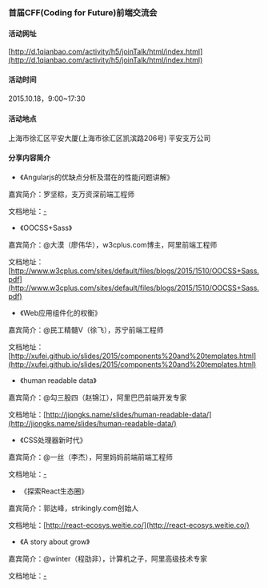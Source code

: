### 首届CFF(Coding for Future)前端交流会

#### 活动网址

[http://d.1qianbao.com/activity/h5/joinTalk/html/index.html](http://d.1qianbao.com/activity/h5/joinTalk/html/index.html)

#### 活动时间

2015.10.18，9:00~17:30

#### 活动地点

上海市徐汇区平安大厦(上海市徐汇区凯滨路206号) 平安支万公司

#### 分享内容简介

- 《Angularjs的优缺点分析及潜在的性能问题讲解》

嘉宾简介：罗坚粽，支万资深前端工程师

文档地址：[-](-)

- 《OOCSS+Sass》

嘉宾简介：@大漠（廖伟华），w3cplus.com博主，阿里前端工程师

文档地址：[http://www.w3cplus.com/sites/default/files/blogs/2015/1510/OOCSS+Sass.pdf](http://www.w3cplus.com/sites/default/files/blogs/2015/1510/OOCSS+Sass.pdf)

- 《Web应用组件化的权衡》

嘉宾简介：@民工精髓V（徐飞），苏宁前端工程师

文档地址：[http://xufei.github.io/slides/2015/components%20and%20templates.html](http://xufei.github.io/slides/2015/components%20and%20templates.html)

- 《human readable data》

嘉宾简介：@勾三股四（赵锦江），阿里巴巴前端开发专家

文档地址：[http://jiongks.name/slides/human-readable-data/](http://jiongks.name/slides/human-readable-data/)

- 《CSS处理器新时代》

嘉宾简介：@一丝（李杰），阿里妈妈前端前端工程师

文档地址：[-](-)

- 《探索React生态圈》

嘉宾简介：郭达峰，strikingly.com创始人

文档地址：[http://react-ecosys.weitie.co/](http://react-ecosys.weitie.co/)

- 《A story about grow》

嘉宾简介：@winter（程劭非），计算机之子，阿里高级技术专家

文档地址：[-](-)
